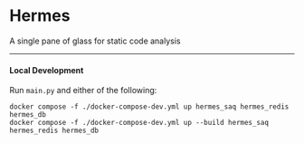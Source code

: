 # Hermes

A single pane of glass for static code analysis

---

#### Local Development

Run `main.py` and either of the following:
```shell
docker compose -f ./docker-compose-dev.yml up hermes_saq hermes_redis hermes_db
docker compose -f ./docker-compose-dev.yml up --build hermes_saq hermes_redis hermes_db
```
